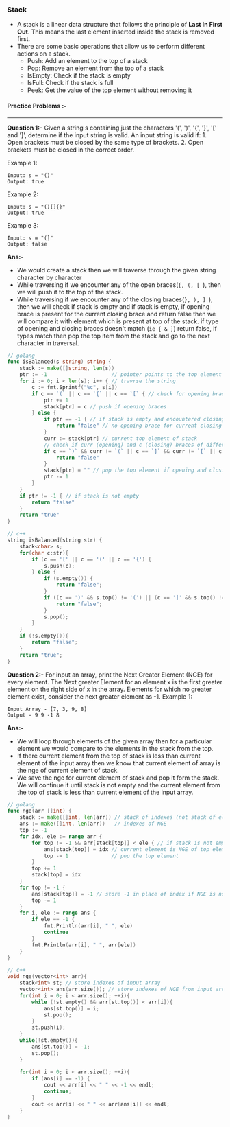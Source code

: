 ### Stack
* A stack is a linear data structure that follows the principle of **Last In First Out**. This means the last element inserted inside the stack is removed first.
* There are some basic operations that allow us to perform different actions on a stack.
    * Push: Add an element to the top of a stack
    * Pop: Remove an element from the top of a stack
    * IsEmpty: Check if the stack is empty
    * IsFull: Check if the stack is full
    * Peek: Get the value of the top element without removing it

#### Practice Problems :-
-------------------------
**Question 1:-** Given a string s containing just the characters '(', ')', '{', '}', '[' and ']', determine if the input string is valid.
An input string is valid if:
    1. Open brackets must be closed by the same type of brackets.
    2. Open brackets must be closed in the correct order.

Example 1:
```
Input: s = "()"
Output: true
```
Example 2:
```
Input: s = "()[]{}"
Output: true
```
Example 3:
```
Input: s = "(]"
Output: false
```
**Ans:-**
* We would create a stack then we will traverse through the given string character by character 
* While traversing if we encounter any of the open braces(`{, (, [ `), 
    then we will push it to the top of the stack.
* While traversing if we encounter any of the closing braces(`}, ), ] `),
    then we will check if stack is empty and if stack is empty, if opening brace is present for the current closing brace and return false
    then we will compare it with element which is present at top of the stack. if type of opening and closing braces doesn't match (`ie { & ]`) return false, if types match then pop the top item from the stack and go to the next character in traversal.
```go
// golang
func isBalanced(s string) string {
	stack := make([]string, len(s))
	ptr := -1                     // pointer points to the top element in the stack
	for i := 0; i < len(s); i++ { // travrse the string
		c := fmt.Sprintf("%c", s[i])
		if c == `(` || c == `{` || c == `[` { // check for opening braces
			ptr += 1
			stack[ptr] = c // push if opening braces
		} else {
			if ptr == -1 { // if stack is empty and encountered closing braces
				return "false" // no opening brace for current closing brace
			}
			curr := stack[ptr] // current top element of stack
			// check if curr (opening) and c (closing) braces of different type
			if c == `)` && curr != `(` || c == `]` && curr != `[` || c == `}` && curr != `{` {
				return "false"
			}
			stack[ptr] = "" // pop the top element if opening and closing braces are of same type
			ptr -= 1
		}
	}
	if ptr != -1 { // if stack is not empty
		return "false"
	}
	return "true"
}
```
```cpp
// c++
string isBalanced(string str) {
    stack<char> s;
    for(char c:str){
        if (c == '[' || c == '(' || c == '{') {
            s.push(c);
        } else {
            if (s.empty()) {
                return "false";
            }
            if ((c == ')' && s.top() != '(') || (c == ']' && s.top() != '[') || (c == '}' && s.top() != '{')) {
				return "false";
			}
            s.pop();
        }
    }
    if (!s.empty()){
        return "false";
    }
    return "true";
}
```
**Question 2:-** For input an array, print the Next Greater Element (NGE) for every element. The Next greater Element for an element x is the first greater element on the right side of x in the array. Elements for which no greater element exist, consider the next greater element as -1.
Example 1:
```
Input Array - [7, 3, 9, 8]
Output - 9 9 -1 8
```
**Ans:-**
* We will loop through elements of the given array then for a particular element we would compare to the elements in the stack from the top.
* If there current element from the top of stack is less than current element of the input array then we know that current element of array is the nge of current element of stack.
* We save the nge for current element of stack and pop it form the stack. We will continue it until stack is not empty and the current element from the top of stack is less than current element of the input array.
```go
// golang
func nge(arr []int) {
	stack := make([]int, len(arr)) // stack of indexes (not stack of elements)
	ans := make([]int, len(arr))   // indexes of NGE
	top := -1
	for idx, ele := range arr {
		for top != -1 && arr[stack[top]] < ele { // if stack is not empty and top element of stack is less than current element(ele)
			ans[stack[top]] = idx // current element is NGE of top element of stack
			top -= 1              // pop the top element
		}
		top += 1
		stack[top] = idx
	}
	for top != -1 {
		ans[stack[top]] = -1 // store -1 in place of index if NGE is not present
		top -= 1
	}
	for i, ele := range ans {
		if ele == -1 {
			fmt.Println(arr[i], " ", ele)
			continue
		}
		fmt.Println(arr[i], " ", arr[ele])
	}
}
```
```cpp
// c++
void nge(vector<int> arr){
    stack<int> st; // store indexes of input array
    vector<int> ans(arr.size()); // store indexes of NGE from input array
    for(int i = 0; i < arr.size(); ++i){
        while (!st.empty() && arr[st.top()] < arr[i]){
            ans[st.top()] = i;
            st.pop();
        }
        st.push(i);
    }
    while(!st.empty()){
        ans[st.top()] = -1;
        st.pop();
    }
    
    for(int i = 0; i < arr.size(); ++i){
        if (ans[i] == -1) {
            cout << arr[i] << " " << -1 << endl;
            continue;   
        }
        cout << arr[i] << " " << arr[ans[i]] << endl;
    }
}
```